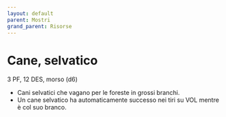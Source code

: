 ```yaml
---
layout: default
parent: Mostri
grand_parent: Risorse
---
```


# Cane, selvatico

3 PF, 12 DES, morso (d6)

- Cani selvatici che vagano per le foreste in grossi branchi.
- Un cane selvatico ha automaticamente successo nei tiri su VOL mentre è col suo branco.